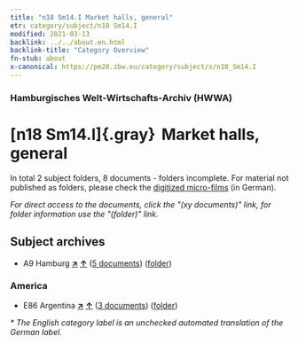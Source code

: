 ```yaml
---
title: "n18 Sm14.I Market halls, general"
etr: category/subject/n18 Sm14.I
modified: 2021-03-13
backlink: ../../about.en.html
backlink-title: "Category Overview"
fn-stub: about
x-canonical: https://pm20.zbw.eu/category/subject/s/n18_Sm14.I
---
```


### Hamburgisches Welt-Wirtschafts-Archiv (HWWA)
# [n18 Sm14.I]{.gray}&#8201; Market halls, general&#160; 





In total 2 subject folders, 8 documents - folders incomplete.
For material not published as folders, please check the [digitized micro-films](/film/h1_sh.de.html) (in German).

_For direct access to the documents, click the "(xy documents)" link, for folder information use the "(folder)" link._

## Subject archives


- A9 Hamburg [**&nearr;**](../../../geo/i/140905/about.en.html "Hamburg (all folders)") [**&uarr;**](../../../geo/about.en.html#A9 "Country category system") (<a href="https://pm20.zbw.eu/dfgview/sh/140905,145276" title="about: Hamburg : Market halls, general" target="_blank">5 documents</a>) ([folder](../../../../folder/sh/1409xx/140905/1452xx/145276/about.en.html))

### America

- E86 Argentina [**&nearr;**](../../../geo/i/141692/about.en.html "Argentina (all folders)") [**&uarr;**](../../../geo/about.en.html#E86 "Country category system") (<a href="https://pm20.zbw.eu/dfgview/sh/141692,145276" title="about: Argentina : Market halls, general" target="_blank">3 documents</a>) ([folder](../../../../folder/sh/1416xx/141692/1452xx/145276/about.en.html))


_* The English category label is an unchecked automated translation of the German label._

